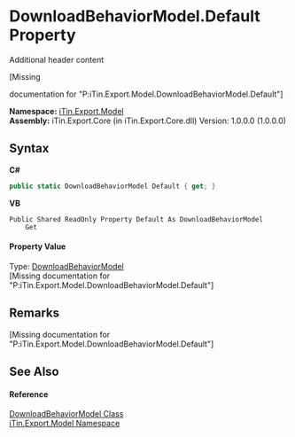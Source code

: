 # DownloadBehaviorModel.Default Property 
Additional header content 

\[Missing <summary> documentation for "P:iTin.Export.Model.DownloadBehaviorModel.Default"\]

**Namespace:**&nbsp;<a href="ef57ffcc-e95e-b212-5a46-9aa6f5a3511f">iTin.Export.Model</a><br />**Assembly:**&nbsp;iTin.Export.Core (in iTin.Export.Core.dll) Version: 1.0.0.0 (1.0.0.0)

## Syntax

**C#**<br />
``` C#
public static DownloadBehaviorModel Default { get; }
```

**VB**<br />
``` VB
Public Shared ReadOnly Property Default As DownloadBehaviorModel
	Get
```


#### Property Value
Type: <a href="9c61d0e9-dfab-fdcf-eff7-2e3921ad427c">DownloadBehaviorModel</a><br />\[Missing <value> documentation for "P:iTin.Export.Model.DownloadBehaviorModel.Default"\]

## Remarks
\[Missing <remarks> documentation for "P:iTin.Export.Model.DownloadBehaviorModel.Default"\]

## See Also


#### Reference
<a href="9c61d0e9-dfab-fdcf-eff7-2e3921ad427c">DownloadBehaviorModel Class</a><br /><a href="ef57ffcc-e95e-b212-5a46-9aa6f5a3511f">iTin.Export.Model Namespace</a><br />